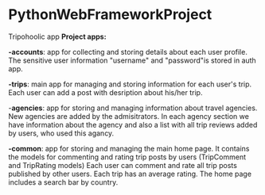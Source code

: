# PythonWebFrameworkProject
Tripohoolic app 
**Project apps:**

 **-accounts**: app for collecting and storing details about each user profile. The sensitive user information "username" and "password"is stored in auth app. 
 
 **-trips**: main app for managing and storing information for each user's trip. Each user can add a post with desription about his/her trip. 
 
 -**agencies**: app for storing and managing information about travel agencies. New agencies are added by the admisitrators. 
            In each agency section we have information about the agency and also a list with all trip reviews added by users, who used this agancy.
            
**-common**: app for storing and managing the main home page. It contains the models for commenting and rating trip posts by users (TripComment and TripRating models) 
          Each user can comment and rate all trip posts published by other users. Each trip has an average rating.
          The home page includes a search bar by country.

